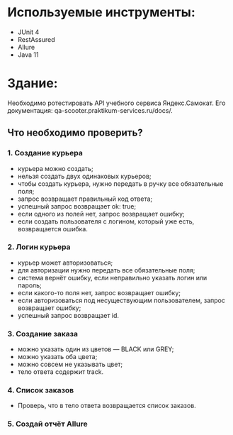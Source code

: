 # Используемые инструменты:
* JUnit 4
* RestAssured
* Allure
* Java 11
  
# Здание:
Необходимо ротестировать API учебного сервиса Яндекс.Самокат. Его документация: qa-scooter.praktikum-services.ru/docs/. 

## Что необходимо проверить?
### 1. Создание курьера
  - курьера можно создать;
  - нельзя создать двух одинаковых курьеров;
  - чтобы создать курьера, нужно передать в ручку все обязательные поля;
  - запрос возвращает правильный код ответа;
  - успешный запрос возвращает ok: true;
  - если одного из полей нет, запрос возвращает ошибку;
  - если создать пользователя с логином, который уже есть, возвращается ошибка.
    
### 2. Логин курьера
  - курьер может авторизоваться;
  - для авторизации нужно передать все обязательные поля;
  - система вернёт ошибку, если неправильно указать логин или пароль;
  - если какого-то поля нет, запрос возвращает ошибку;
  - если авторизоваться под несуществующим пользователем, запрос возвращает ошибку;
  - успешный запрос возвращает id.
    
### 3. Создание заказа
  - можно указать один из цветов — BLACK или GREY;
  - можно указать оба цвета;
  - можно совсем не указывать цвет;
  - тело ответа содержит track.
    
### 4. Список заказов
  - Проверь, что в тело ответа возвращается список заказов.
    
### 5. Создай отчёт Allure

 
 
